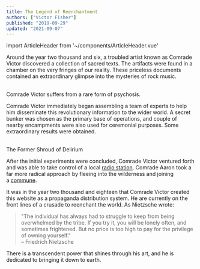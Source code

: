 ```yaml
---
title: The Legend of Reenchantment
authors: ["Victor Fisher"]
published: "2019-09-29"
updated: "2021-09-07"
---
```


import ArticleHeader from '~/components/ArticleHeader.vue'

<ArticleHeader :articleData="$frontmatter" />

Around the year two thousand and six, a troubled artist known as Comrade Victor discovered a collection of sacred texts. The artifacts were found in a chamber on the very fringes of our reality. These priceless documents contained an extraordinary glimpse into the mysteries of rock music.

 <g-image src="~/assets/comrade-victor.jpg" alt="Comrade Victor" width="500" /><br />
 Comrade Victor suffers from a rare form of psychosis.

Comrade Victor immediately began assembling a team of experts to help him disseminate this revolutionary information to the wider world. A secret bunker was chosen as the primary base of operations, and couple of nearby encampments were also used for ceremonial purposes. Some extraordinary results were obtained.

 <g-image src="~/assets/shroud-backyard-show-black-and-white.jpg" alt="Shroud of Delirium Backyard Show" width="500" /><br />
 The Former Shroud of Delirium

After the initial experiments were concluded, Comrade Victor ventured forth and was able to take control of a local [radio station](https://wmxm.org/). Comrade Aaron took a far more radical approach by fleeing into the wilderness and joining a [commune](https://www.lamafoundation.org/).

It was in the year two thousand and eighteen that Comrade Victor created this website as a propaganda distribution system. He are currently on the front lines of a crusade to reenchant the world. As Nietzsche wrote:

> "The individual has always had to struggle to keep from being overwhelmed by the tribe. If you try it, you will be lonely often, and sometimes frightened. But no price is too high to pay for the privilege of owning yourself."  
> – Friedrich Nietzsche

There is a transcendent power that shines through his art, and he is dedicated to bringing it down to earth.
